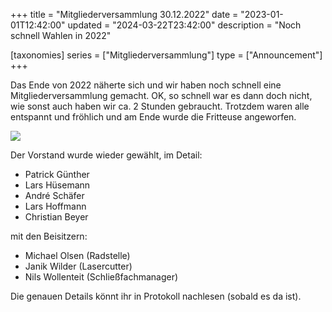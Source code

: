+++
title = "Mitgliederversammlung 30.12.2022"
date = "2023-01-01T12:42:00"
updated = "2024-03-22T23:42:00"
description = "Noch schnell Wahlen in 2022"

[taxonomies]
series = ["Mitgliederversammlung"]
type = ["Announcement"]
+++

Das Ende von 2022 näherte sich und wir haben noch schnell eine Mitgliederversammlung gemacht. OK, so schnell war es dann
doch nicht, wie sonst auch haben wir ca. 2 Stunden gebraucht. Trotzdem waren alle entspannt und fröhlich und am Ende
wurde die Fritteuse angeworfen.

![](https://ktt-ol.de/media/ifs-images/1243.jpg)

Der Vorstand wurde wieder gewählt, im Detail:

* Patrick Günther
* Lars Hüsemann
* André Schäfer
* Lars Hoffmann
* Christian Beyer

mit den Beisitzern:

* Michael Olsen (Radstelle)
* Janik Wilder (Lasercutter)
* Nils Wollenteit (Schließfachmanager)

Die genauen Details könnt ihr in Protokoll nachlesen (sobald es da ist).




